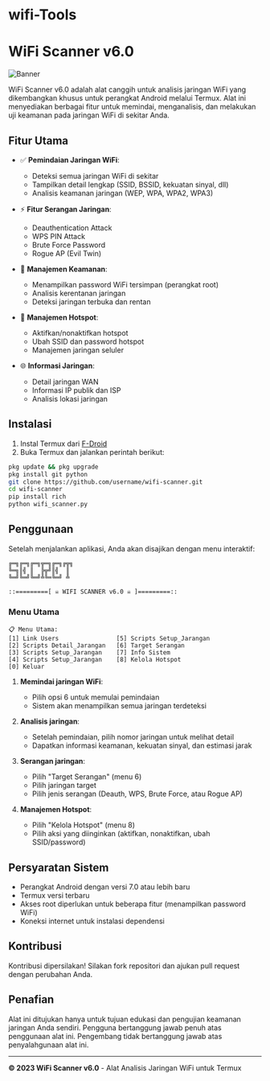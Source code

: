 # wifi-Tools
# WiFi Scanner v6.0

![Banner](https://via.placeholder.com/800x200?text=WiFi+Scanner+v6.0)

WiFi Scanner v6.0 adalah alat canggih untuk analisis jaringan WiFi yang dikembangkan khusus untuk perangkat Android melalui Termux. Alat ini menyediakan berbagai fitur untuk memindai, menganalisis, dan melakukan uji keamanan pada jaringan WiFi di sekitar Anda.

## Fitur Utama

- ✅ **Pemindaian Jaringan WiFi**:
  - Deteksi semua jaringan WiFi di sekitar
  - Tampilkan detail lengkap (SSID, BSSID, kekuatan sinyal, dll)
  - Analisis keamanan jaringan (WEP, WPA, WPA2, WPA3)

- ⚡ **Fitur Serangan Jaringan**:
  - Deauthentication Attack
  - WPS PIN Attack
  - Brute Force Password
  - Rogue AP (Evil Twin)

- 🔐 **Manajemen Keamanan**:
  - Menampilkan password WiFi tersimpan (perangkat root)
  - Analisis kerentanan jaringan
  - Deteksi jaringan terbuka dan rentan

- 📶 **Manajemen Hotspot**:
  - Aktifkan/nonaktifkan hotspot
  - Ubah SSID dan password hotspot
  - Manajemen jaringan seluler

- 🌐 **Informasi Jaringan**:
  - Detail jaringan WAN
  - Informasi IP publik dan ISP
  - Analisis lokasi jaringan

## Instalasi

1. Instal Termux dari [F-Droid](https://f-droid.org/en/packages/com.termux/)
2. Buka Termux dan jalankan perintah berikut:

```bash
pkg update && pkg upgrade
pkg install git python
git clone https://github.com/username/wifi-scanner.git
cd wifi-scanner
pip install rich
python wifi_scanner.py
```

## Penggunaan

Setelah menjalankan aplikasi, Anda akan disajikan dengan menu interaktif:

```
╔═╗╔═╗╔═╗╦═╗╔═╗╔╦╗  
╚═╗║╣ ║  ╠╦╝║╣  ║    
╚═╝╚═╝╚═╝╩╚═╚═╝ ╩   

::=========[ ☠ WIFI SCANNER v6.0 ☠ ]=========::

```

### Menu Utama

```
📋 Menu Utama:
[1] Link Users                [5] Scripts Setup_Jarangan
[2] Scripts Detail_Jarangan   [6] Target Serangan
[3] Scripts Setup_Jarangan    [7] Info Sistem
[4] Scripts Setup_Jarangan    [8] Kelola Hotspot
[0] Keluar
```

1. **Memindai jaringan WiFi**:
   - Pilih opsi 6 untuk memulai pemindaian
   - Sistem akan menampilkan semua jaringan terdeteksi

2. **Analisis jaringan**:
   - Setelah pemindaian, pilih nomor jaringan untuk melihat detail
   - Dapatkan informasi keamanan, kekuatan sinyal, dan estimasi jarak

3. **Serangan jaringan**:
   - Pilih "Target Serangan" (menu 6)
   - Pilih jaringan target
   - Pilih jenis serangan (Deauth, WPS, Brute Force, atau Rogue AP)

4. **Manajemen Hotspot**:
   - Pilih "Kelola Hotspot" (menu 8)
   - Pilih aksi yang diinginkan (aktifkan, nonaktifkan, ubah SSID/password)

## Persyaratan Sistem

- Perangkat Android dengan versi 7.0 atau lebih baru
- Termux versi terbaru
- Akses root diperlukan untuk beberapa fitur (menampilkan password WiFi)
- Koneksi internet untuk instalasi dependensi

## Kontribusi

Kontribusi dipersilakan! Silakan fork repositori dan ajukan pull request dengan perubahan Anda.

## Penafian

Alat ini ditujukan hanya untuk tujuan edukasi dan pengujian keamanan jaringan Anda sendiri. Pengguna bertanggung jawab penuh atas penggunaan alat ini. Pengembang tidak bertanggung jawab atas penyalahgunaan alat ini.

---

**© 2023 WiFi Scanner v6.0** - Alat Analisis Jaringan WiFi untuk Termux
